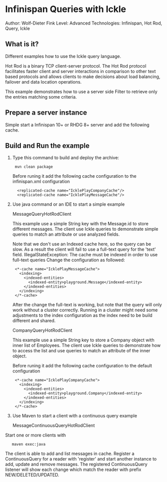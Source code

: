 Infinispan Queries with Ickle
===============================

Author: Wolf-Dieter Fink
Level: Advanced
Technologies: Infinispan, Hot Rod, Query, Ickle


What is it?
-----------

Different examples how to use the Ickle query language.

Hot Rod is a binary TCP client-server protocol. The Hot Rod protocol facilitates faster client and server interactions in comparison to other text based protocols and allows clients to make decisions about load balancing, failover and data location operations.

This example demonstrates how to use a server side Filter to retrieve only the entries matching some criteria.


Prepare a server instance
-------------
Simple start a Infinispan 10+ or RHDG 8+ server and add the following cache.

Build and Run the example
-------------------------
1. Type this command to build and deploy the archive:

        mvn clean package

     Before runing it add the following cache configuration to the infinispan.xml configuration

         <replicated-cache name="IcklePlayCompanyCache"/>
         <replicated-cache name="IcklePlayMessageCache"/>

2. Use java command or an IDE to start a simple example

   MessageQueryHotRodClient
 
     This example use a simple String key with the Message.id to store different messages.
     The client use Ickle queries to demonstrate simple queries to match an attribute or use analyzed fields.

     Note that we don't use an Indexed cache here, so the query can be slow.
     As a result the client will fail to use a full-text query for the 'text' field.
           IllegalStateException: The cache must be indexed in order to use full-text queries
     Change the configuration as followed:

        <*-cache name="IcklePlayMessageCache">
          <indexing>
            <indexed-entities>
              <indexed-entity>playground.Message</indexed-entity>
            </indexed-entities>
          </indexing>
        </*-cache>

    After the change the full-text is working, but note that the query will only work without a cluster correctly.
    Running in a cluster might need some adjustments to the index configuration as the index need to be build different and shared.



   CompanyQueryHotRodClient
 
     This example use a simple String key to store a Company object with inner list of Employees.
     The client use Ickle queries to demonstrate how to access the list and use queries to match an attribute of the inner object.

     Before runing it add the following cache configuration to the default configuration

        <*-cache name="IcklePlayCompanyCache">
          <indexing>
            <indexed-entities>
              <indexed-entity>playground.Company</indexed-entity>
            </indexed-entities>
          </indexing>
        </*-cache>

3. Use Maven to start a client with a continuous query example

   MessageContinuousQueryHotRodClient

  Start one or more clients with

       maven exec:java

  The client is able to add and list messages in cache. 
  Register a ContinuousQuery for a reader with 'register' and start another instance to add, update and remove messages.
  The registered ContinuousQuery listener will show each change which match the reader with prefix NEW/DELETED/UPDATED.
